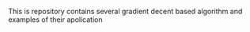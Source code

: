 This is repository contains several gradient decent based algorithm and examples of their apolication 
